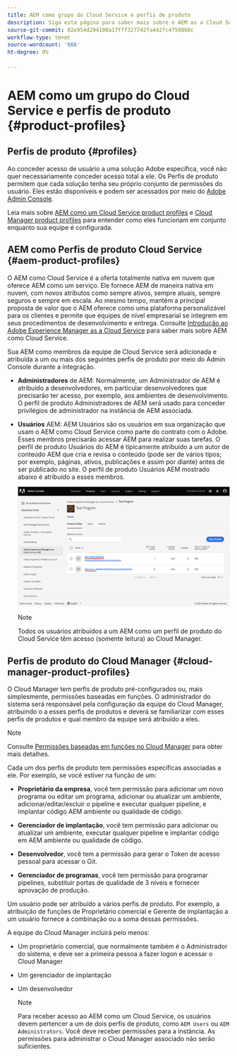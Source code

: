 ```yaml
---
title: AEM como grupo do Cloud Service e perfis de produto
description: Siga esta página para saber mais sobre o AEM as a Cloud Service Team e Product Profiles.
source-git-commit: 02e954d294100a17fff327742fa442fc4759860c
workflow-type: tm+mt
source-wordcount: '666'
ht-degree: 0%

---
```



# AEM como um grupo do Cloud Service e perfis de produto {#product-profiles}

## Perfis de produto {#profiles}

Ao conceder acesso de usuário a uma solução Adobe específica, você não quer necessariamente conceder acesso total a ele. Os Perfis de produto permitem que cada solução tenha seu próprio conjunto de permissões do usuário. Eles estão disponíveis e podem ser acessados por meio do [Adobe Admin Console](/help/onboarding/learn-concepts/admin-console.md).

Leia mais sobre [AEM como um Cloud Service product profiles](#aem-product-profiles) e [Cloud Manager product profiles](#cloud-manager-product-profiles) para entender como eles funcionam em conjunto enquanto sua equipe é configurada.

## AEM como Perfis de produto Cloud Service {#aem-product-profiles}

O AEM como Cloud Service é a oferta totalmente nativa em nuvem que oferece AEM como um serviço. Ele fornece AEM de maneira nativa em nuvem, com novos atributos como sempre ativos, sempre atuais, sempre seguros e sempre em escala. Ao mesmo tempo, mantém a principal proposta de valor que o AEM oferece como uma plataforma personalizável para os clientes e permite que equipes de nível empresarial se integrem em seus procedimentos de desenvolvimento e entrega. Consulte [Introdução ao Adobe Experience Manager as a Cloud Service](https://experienceleague.adobe.com/docs/experience-manager-cloud-service/overview/introduction.html?lang=en) para saber mais sobre AEM como Cloud Service.

Sua AEM como membros da equipe de Cloud Service será adicionada e atribuída a um ou mais dos seguintes perfis de produto por meio do Admin Console durante a integração.

* **Administradores** de AEM: Normalmente, um Administrador de AEM é atribuído a desenvolvedores, em particular desenvolvedores que precisarão ter acesso, por exemplo, aos ambientes de desenvolvimento. O perfil de produto Administradores de AEM será usado para conceder privilégios de administrador na instância de AEM associada.

* **Usuários** AEM: AEM Usuários são os usuários em sua organização que usam o AEM como Cloud Service como parte do contrato com o Adobe. Esses membros precisarão acessar AEM para realizar suas tarefas. O perfil de produto Usuários do AEM é tipicamente atribuído a um autor de conteúdo AEM que cria e revisa o conteúdo (pode ser de vários tipos; por exemplo, páginas, ativos, publicações e assim por diante) antes de ser publicado no site. O perfil de produto Usuários AEM mostrado abaixo é atribuído a esses membros.

   ![](/help/onboarding/learn-concepts/assets/admin-console-profiles.png)

   >[!NOTE]
   >Todos os usuários atribuídos a um AEM como um perfil de produto do Cloud Service têm acesso (somente leitura) ao Cloud Manager.

## Perfis de produto do Cloud Manager {#cloud-manager-product-profiles}

O Cloud Manager tem perfis de produto pré-configurados ou, mais simplesmente, permissões baseadas em funções. O administrador do sistema será responsável pela configuração da equipe do Cloud Manager, atribuindo o a esses perfis de produtos e deverá se familiarizar com esses perfis de produtos e qual membro da equipe será atribuído a eles.
>[!NOTE]
>Consulte [Permissões baseadas em funções no Cloud Manager](/help/onboarding/what-is-required/user-roles-permissions.md) para obter mais detalhes.

Cada um dos perfis de produto tem permissões específicas associadas a ele. Por exemplo, se você estiver na função de um:

* **Proprietário da empresa**, você tem permissão para adicionar um novo programa ou editar um programa, adicionar ou atualizar um ambiente, adicionar/editar/excluir o pipeline e executar qualquer pipeline, e implantar código AEM ambiente ou qualidade de código.

* **Gerenciador de implantação**, você tem permissão para adicionar ou atualizar um ambiente, executar qualquer pipeline e implantar código em AEM ambiente ou qualidade de código.

* **Desenvolvedor**, você tem a permissão para gerar o Token de acesso pessoal para acessar o Git.

* **Gerenciador de programas**, você tem permissão para programar pipelines, substituir portas de qualidade de 3 níveis e fornecer aprovação de produção.

Um usuário pode ser atribuído a vários perfis de produto. Por exemplo, a atribuição de funções de Proprietário comercial e Gerente de implantação a um usuário fornece a combinação ou a soma dessas permissões.

A equipe do Cloud Manager incluirá pelo menos:

* Um proprietário comercial, que normalmente também é o Administrador do sistema, e deve ser a primeira pessoa a fazer logon e acessar o Cloud Manager
* Um gerenciador de implantação
* Um desenvolvedor

   >[!NOTE]
   >Para receber acesso ao AEM como um Cloud Service, os usuários devem pertencer a um de dois perfis de produto, como `AEM Users` ou `AEM Administrators`. Você deve receber permissões para a instância. As permissões para administrar o Cloud Manager associado não serão suficientes.